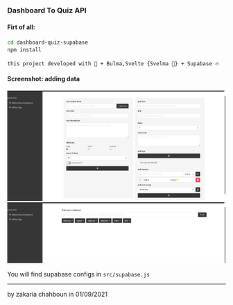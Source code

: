 ### Dashboard To Quiz API

#### Firt of all:

```bash
cd dashboard-quiz-supabase
npm install
```

`this project developed with 💙 + Bulma,Svelte {Svelma 🌻} + Supabase 🔥`

#### Screenshot: adding data
<img src='./docs/dashboard.png' alt='dashboard.png'>

<img src='./docs/dashboard2.png' alt='dashboard.png'>

You will find supabase configs in `src/supabase.js`

----

by zakaria chahboun in 01/09/2021
